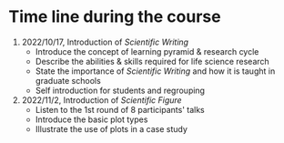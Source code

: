 # Time line during the course

1. 2022/10/17, Introduction of *Scientific Writing*
   * Introduce the concept of learning pyramid & research cycle 
   * Describe the abilities & skills required for life science research
   * State the importance of *Scientific Writing* and how it is taught in graduate schools
   * Self introduction for students and regrouping
2. 2022/11/2, Introduction of *Scientific Figure*
   * Listen to the 1st round of 8 participants' talks
   * Introduce the basic plot types
   * Illustrate the use of plots in a case study
